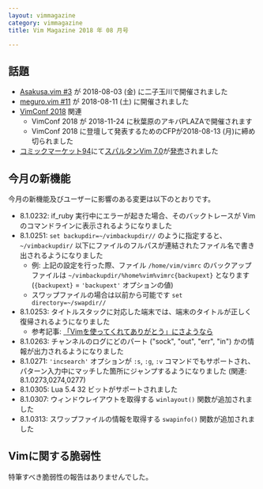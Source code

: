 ```yaml
---
layout: vimmagazine
category: vimmagazine
title: Vim Magazine 2018 年 08 月号

---
```


## 話題

*   [Asakusa.vim #3](https://asakusavim.connpass.com/event/95401/) が 2018-08-03 (金) に二子玉川で開催されました
*   [meguro.vim #11](https://megurovim.connpass.com/event/94477/) が 2018-08-11 (土) に開催されました
*   [VimConf 2018](https://vimconf.org/2018/) 関連
    *   VimConf 2018 が 2018-11-24 に秋葉原のアキバPLAZAで開催されます
    *   VimConf 2018 に登壇して発表するためのCFPが2018-08-13 (月)に締め切られました
*   [コミックマーケット94](https://www.comiket.co.jp/)にて[スパルタンVim 7.0](https://twitter.com/kaoriya/status/1027415480670158848)が[発売](https://twitter.com/kaoriya/status/1027701062264807424)されました

## 今月の新機能

今月の新機能及びユーザーに影響のある変更は以下のとおりです。

*   8.1.0232: if_ruby 実行中にエラーが起きた場合、そのバックトレースが Vim のコマンドラインに表示されるようになりました
*   8.1.0251: `set backupdir=~/vimbackupdir//` のように指定すると、`~/vimbackupdir/` 以下にファイルのフルパスが連結されたファイル名で書き出されるようになりました
    *   例: 上記の設定を行った際、ファイル `/home/vim/vimrc` のバックアップファイルは `~/vimbackupdir/%home%vim%vimrc{backupext}` となります (`{backupext}` = `'backupext'` オプションの値)
    *   スワップファイルの場合は以前から可能です `set directory=~/swapdir//`
*   8.1.0253: タイトルスタックに対応した端末では、端末のタイトルが正しく復帰されるようになりました
    *   参考記事: [「Vimを使ってくれてありがとう」にさようなら](https://qiita.com/ttdoda/items/903e85f07d58018c851d)
*   8.1.0263: チャンネルのログにどのパート ("sock", "out", "err", "in") かの情報が出力されるようになりました
*   8.1.0271: `'incsearch'` オプションが `:s`, `:g`, `:v` コマンドでもサポートされ、パターン入力中にマッチした箇所にジャンプするようになりました (関連: 8.1.0273,0274,0277)
*   8.1.0305: Lua 5.4 32 ビットがサポートされました
*   8.1.0307: ウィンドウレイアウトを取得する `winlayout()` 関数が追加されました
*   8.1.0313: スワップファイルの情報を取得する `swapinfo()` 関数が追加されました



## Vimに関する脆弱性

特筆すべき脆弱性の報告はありませんでした。
